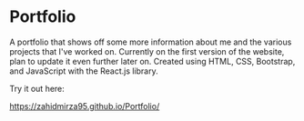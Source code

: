 # Portfolio
A portfolio that shows off some more information about me and the various projects that I've worked on. Currently on the first version of the website, plan to update it even further later on. Created using HTML, CSS, Bootstrap, and JavaScript with the React.js library.

Try it out here:

https://zahidmirza95.github.io/Portfolio/
